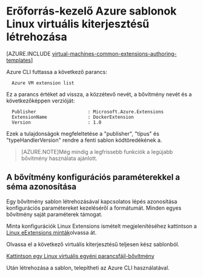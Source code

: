 <properties
   pageTitle="Sablonok Linux virtuális kiterjesztésű szerzői |} Microsoft Azure"
   description="További tudnivalók: Azure erőforrás-kezelő sablonok kiterjesztésű Linux VMs létrehozására"
   services="virtual-machines-linux"
   documentationCenter=""
   authors="kundanap"
   manager="timlt"
   editor=""
   tags="azure-resource-manager"/>

<tags
   ms.service="virtual-machines-linux"
   ms.devlang="na"
   ms.topic="article"
   ms.tgt_pltfrm="vm-linux"
   ms.workload="infrastructure-services"
   ms.date="03/29/2016"
   ms.author="kundanap"/>

# <a name="authoring-azure-resource-manager-templates-with-linux-vm-extensions"></a>Erőforrás-kezelő Azure sablonok Linux virtuális kiterjesztésű létrehozása

[AZURE.INCLUDE [virtual-machines-common-extensions-authoring-templates](../../includes/virtual-machines-common-extensions-authoring-templates.md)]

Azure CLI futtassa a következő parancs:

      Azure VM extension list

Ez a parancs értéket ad vissza, a közzétevő nevét, a bővítmény nevét és a következőképpen verzióját:

      Publisher                   : Microsoft.Azure.Extensions  
      ExtensionName               : DockerExtension
      Version                     : 1.0

Ezek a tulajdonságok megfeleltetése a "publisher", "típus" és "typeHandlerVersion" rendre a fenti sablon kódtöredékének a.

>[AZURE.NOTE]Még mindig a legfrissebb funkciók a legújabb bővítmény használata ajánlott.

## <a name="identifying-the-schema-for-the-extension-configuration-parameters"></a>A bővítmény konfigurációs paraméterekkel a séma azonosítása

Egy bővítmény sablon létrehozásával kapcsolatos lépés azonosítása konfigurációs paramétereket kezeléséről a formátumát. Minden egyes bővítmény saját paraméterek támogat.

Minta konfigurációk Linux Extensions ismételt megjelenítéséhez kattintson a [Linux eExtensions minták](virtual-machines-linux-extensions-configuration-samples.md)olvassa át.

Olvassa el a következő virtuális kiterjesztésű teljesen kész sablonból.

[Kattintson egy Linux virtuális egyéni parancsfájl-bővítmény](https://github.com/Azure/azure-quickstart-templates/blob/b1908e74259da56a92800cace97350af1f1fc32b/mongodb-on-ubuntu/azuredeploy.json/)

Után létrehozása a sablon, telepítheti az Azure CLI használatával.
